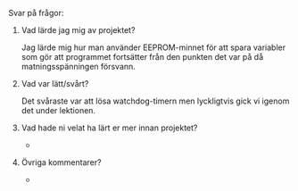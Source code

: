 Svar på frågor:

1. Vad lärde jag mig av projektet?
   
   Jag lärde mig hur man använder EEPROM-minnet för att spara variabler som gör att programmet fortsätter från den punkten det var på då matningsspänningen försvann.

2. Vad var lätt/svårt?

   Det svåraste var att lösa watchdog-timern men lyckligtvis gick vi igenom det under lektionen.

3. Vad hade ni velat ha lärt er mer innan projektet?

   -

4. Övriga kommentarer?

   -
